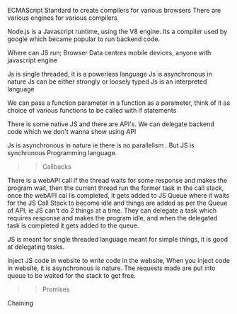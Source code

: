 ECMAScript Standard to create compilers for various browsers 
There are various engines for various compilers

Node.js is a Javascript runtime, using the V8 engine. Its a compiler used by google which became popular to run backend code.

Where can JS run;
Browser Data centres mobile devices, anyone with javascript engine

Js is single threaded, it is a powerless language
Js is asynchronous in nature
Js can be either strongly or loosely typed 
Js is an interpreted language

We can pass a function parameter in a function as a parameter, think of it as choice of various functions to be called with if statements

There is some native JS and there are API's. We can delegate backend code which we don't wanna show using API

Js is asynchronous in nature ie there is no parallelism .
But JS is synchronous Programming language.

>> Callbacks 

There is a webAPI call if the thread waits for some response and makes the program wait, then the current thread run the former task in the call stack, once the webAPI cal lis completed, it gets added to JS Queue where it waits for the JS Call Stack to become idle and things are added as per the Queue of API, ie JS can't do 2 things at a time. They can delegate a task which requires response and makes the program idle, and when the delegated task is completed it gets added to the queue. 


JS is meant for single threaded language meant for simple things, it is good at delegating tasks.

Inject JS code in website to write code in the website, When you inject code in website, it is asynchronous is nature. The requests made are put into queue to be waited for the stack to get free.


>> Promises 

Chaining 